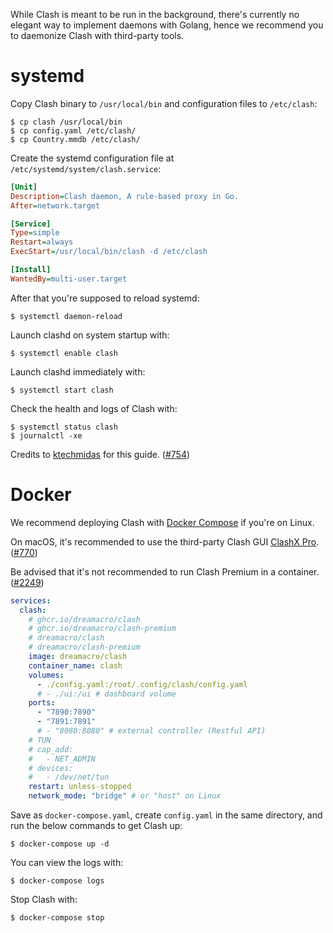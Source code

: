 While Clash is meant to be run in the background, there's currently no elegant way to implement daemons with Golang, hence we recommend you to daemonize Clash with third-party tools.

# systemd

Copy Clash binary to `/usr/local/bin` and configuration files to `/etc/clash`:

```undefined
$ cp clash /usr/local/bin
$ cp config.yaml /etc/clash/
$ cp Country.mmdb /etc/clash/
```

Create the systemd configuration file at `/etc/systemd/system/clash.service`:

```ini
[Unit]
Description=Clash daemon, A rule-based proxy in Go.
After=network.target

[Service]
Type=simple
Restart=always
ExecStart=/usr/local/bin/clash -d /etc/clash

[Install]
WantedBy=multi-user.target
```

After that you're supposed to reload systemd:

```undefined
$ systemctl daemon-reload
```

Launch clashd on system startup with:

```undefined
$ systemctl enable clash
```

Launch clashd immediately with:

```undefined
$ systemctl start clash
```

Check the health and logs of Clash with:

```undefined
$ systemctl status clash
$ journalctl -xe
```

Credits to [ktechmidas](https://github.com/ktechmidas) for this guide. ([#754](https://github.com/Dreamacro/clash/issues/754))

# Docker

We recommend deploying Clash with [Docker Compose](https://docs.docker.com/compose/) if you're on Linux.

On macOS, it's recommended to use the third-party Clash GUI [ClashX Pro](https://install.appcenter.ms/users/clashx/apps/clashx-pro/distribution_groups/public). ([#770](https://github.com/Dreamacro/clash/issues/770#issuecomment-650951876))

Be advised that it's not recommended to run Clash Premium in a container. ([#2249](https://github.com/Dreamacro/clash/issues/2249#issuecomment-1203494599))

```yaml
services:
  clash:
    # ghcr.io/dreamacro/clash
    # ghcr.io/dreamacro/clash-premium
    # dreamacro/clash
    # dreamacro/clash-premium
    image: dreamacro/clash
    container_name: clash
    volumes:
      - ./config.yaml:/root/.config/clash/config.yaml
      # - ./ui:/ui # dashboard volume
    ports:
      - "7890:7890"
      - "7891:7891"
      # - "8080:8080" # external controller (Restful API)
    # TUN
    # cap_add:
    #   - NET_ADMIN
    # devices:
    #   - /dev/net/tun
    restart: unless-stopped
    network_mode: "bridge" # or "host" on Linux
```

Save as `docker-compose.yaml`, create `config.yaml` in the same directory, and run the below commands to get Clash up:

```undefined
$ docker-compose up -d
```

You can view the logs with:

```undefined
$ docker-compose logs
```

Stop Clash with:

```undefined
$ docker-compose stop
```

